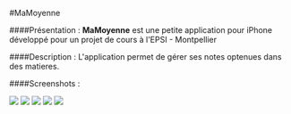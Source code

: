 #MaMoyenne

####Présentation :
**MaMoyenne** est une petite application pour iPhone développé  pour un projet de cours à l'EPSI - Montpellier

####Description :
L'application permet de gérer ses notes optenues dans des matieres.

####Screenshots :


![](http://pix.hydrog3n.fr/images/2014/11/06/16SFV.png)
![](http://pix.hydrog3n.fr/images/2014/11/06/v3oH.png)
![](http://pix.hydrog3n.fr/images/2014/11/06/UdJD.png)
![](http://pix.hydrog3n.fr/images/2014/11/06/53hAX.png)
![](http://pix.hydrog3n.fr/images/2014/11/06/XHNpg.png)
